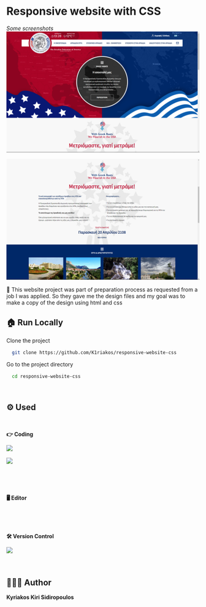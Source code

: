 # Responsive website with CSS

_Some screenshots_
![demo-1](demo/demo-1.png)

![demo-2](demo/demo-2.png)

📌 This website project was part of preparation process as requested from a job I was applied. So they gave me the design files and my goal was to make a copy of the design using html and css


## 🏠 Run Locally

Clone the project

```bash
  git clone https://github.com/K1riakos/responsive-website-css
```

Go to the project directory

```bash
  cd responsive-website-css
```

<br>

## ⚙️ Used

<br>

**👉 Coding**

![<img src="https://img.shields.io/badge/HTML5-E34F26?style=for-the-badge&logo=html5&logoColor=white" />  ](https://img.shields.io/badge/HTML5-E34F26?style=for-the-badge&logo=html5&logoColor=white)

![ <img src="https://img.shields.io/badge/CSS3-1572B6?style=for-the-badge&logo=css3&logoColor=white" />](https://img.shields.io/badge/CSS3-1572B6?style=for-the-badge&logo=css3&logoColor=white)

![<img src="https://img.shields.io/badge/JavaScript-323330?style=for-the-badge&logo=javascript&logoColor=F7DF1E" />](https://img.shields.io/badge/JavaScript-323330?style=for-the-badge&logo=javascript&logoColor=F7DF1E)

<br>

**🖥️ Editor**

![<img src="https://img.shields.io/badge/VSCode-0078D4?style=for-the-badge&logo=visual%20studio%20code&logoColor=white" />](https://img.shields.io/badge/VSCode-0078D4?style=for-the-badge&logo=visual%20studio%20code&logoColor=white)

<br>

**🛠️ Version Control**

![ <img src="https://img.shields.io/badge/GitHub-100000?style=for-the-badge&logo=github&logoColor=white" /> ](https://img.shields.io/badge/GitHub-100000?style=for-the-badge&logo=github&logoColor=white)

<br>

## 🙋🏻‍♂️ Author

**Kyriakos Kiri Sidiropoulos**
